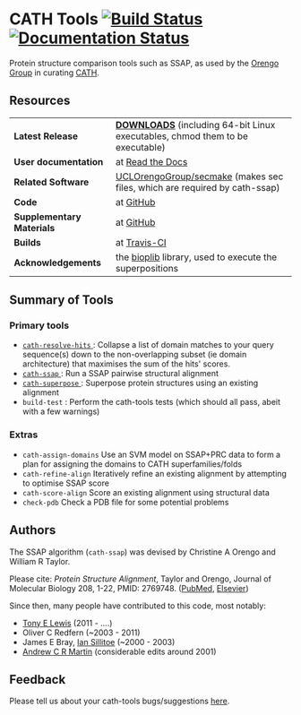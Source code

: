 # CATH Tools [![Build Status](https://travis-ci.org/UCLOrengoGroup/cath-tools.svg?branch=master)](https://travis-ci.org/UCLOrengoGroup/cath-tools) [![Documentation Status](https://readthedocs.org/projects/cath-tools/badge/?version=latest)](https://readthedocs.org/projects/cath-tools/?badge=latest)


Protein structure comparison tools such as SSAP, as used by the [Orengo Group](https://www.ucl.ac.uk/orengo-group "Orengo Group website") in curating [CATH](http://www.cathdb.info/ "CATH website").



Resources
---------

| | |
|:-- |:-- |
| **Latest Release**          | [**DOWNLOADS**](https://github.com/UCLOrengoGroup/cath-tools/releases/latest "The latest CATH Tools release") (including 64-bit Linux executables, chmod them to be executable) |
| **User documentation**      | at [Read the Docs](http://cath-tools.readthedocs.io/en/latest/ "The CATH Tools user documentation at Read the Docs")                                                            |
| **Related Software**        | [UCLOrengoGroup/secmake](http://github.com/UCLOrengoGroup/secmake) (makes sec files, which are required by cath-ssap)                                                           |
| **Code**                    | at [GitHub](https://github.com/UCLOrengoGroup/cath-tools "The CATH Tools GitHub repository")                                                                                    |
| **Supplementary Materials** | at [GitHub](https://github.com/UCLOrengoGroup/cath-tools-supplementary "The CATH Tools Supplementary GitHub repository")                                                        |
| **Builds**                  | at [Travis-CI](https://travis-ci.org/UCLOrengoGroup/cath-tools "The CATH Tools Travis-CI builds")                                                                               |
| **Acknowledgements**        | the [bioplib](https://github.com/ACRMGroup/bioplib "Bioplib's GitHub Homepage") library, used to execute the superpositions                                                     |



Summary of Tools
----------------

### Primary tools

 * [ `cath-resolve-hits` ]( tools/cath-resolve-hits ) : Collapse a list of domain matches to your query sequence(s) down to the non-overlapping subset (ie domain architecture) that maximises the sum of the hits' scores.
 * [ `cath-ssap`         ]( tools/cath-ssap         ) : Run a SSAP pairwise structural alignment
 * [ `cath-superpose`    ]( tools/cath-superpose    ) : Superpose protein structures using an existing alignment
 * `build-test`                                       : Perform the cath-tools tests (which should all pass, abeit with a few warnings)

### Extras

 * `cath-assign-domains` Use an SVM model on SSAP+PRC data to form a plan for assigning the domains to CATH superfamilies/folds
 * `cath-refine-align`   Iteratively refine an existing alignment by attempting to optimise SSAP score
 * `cath-score-align`    Score an existing alignment using structural data
 * `check-pdb`           Check a PDB file for some potential problems


<!--
| |
|:-- |:-- |
| `cath-assign-domains` | Use an SVM model on SSAP+PRC data to form a plan for assigning the domains to CATH superfamilies/folds |
| `cath-refine-align`   | Iteratively refine an existing alignment by attempting to optimise SSAP score                          |
| `cath-score-align`    | Score an existing alignment using structural data                                                      |
| `check-pdb`           | Check a PDB file for some potential problems                                                           |
-->

Authors
-------

The SSAP algorithm (`cath-ssap`) was devised by Christine A Orengo and William R Taylor.

Please cite: *Protein Structure Alignment*, Taylor and Orengo, Journal of Molecular Biology 208, 1-22, PMID: 2769748. ([PubMed](https://www.ncbi.nlm.nih.gov/pubmed/2769748), [Elsevier](http://www.sciencedirect.com/science/article/pii/0022283689900843))

Since then, many people have contributed to this code, most notably:

  * [Tony E Lewis](https://github.com/tonyelewis)             (2011  - ....)
  * Oliver C Redfern                                          (~2003 - 2011)
  * James E Bray, [Ian Sillitoe](https://github.com/sillitoe) (~2000 - 2003)
  * [Andrew C R Martin](https://github.com/AndrewCRMartin)    (considerable edits around 2001)

Feedback
--------

Please tell us about your cath-tools bugs/suggestions [here](https://github.com/UCLOrengoGroup/cath-tools/issues/new).


